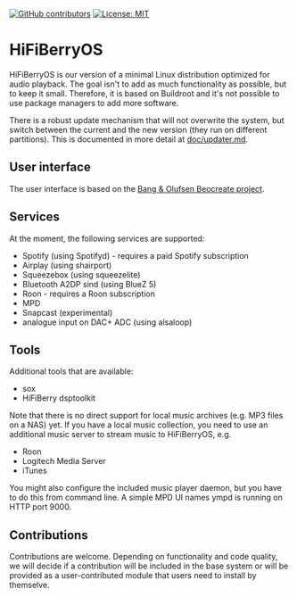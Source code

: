 [![GitHub contributors](https://img.shields.io/github/contributors/Naereen/StrapDown.js.svg)](https://GitHub.com/Naereen/StrapDown.js/graphs/contributors/)
[![License: MIT](https://img.shields.io/badge/License-MIT-yellow.svg)](https://opensource.org/licenses/MIT)
# HiFiBerryOS

HiFiBerryOS is our version of a minimal Linux distribution optimized for audio playback. 
The goal isn't to add as much functionality as possible, but to keep it small. Therefore, 
it is based on Buildroot and it's not possible to use package managers to add more 
software.

There is a robust update mechanism that will not overwrite the system, but switch between
the current and the new version (they run on different partitions). This is documented in more detail at [doc/updater.md](doc/updater.md).

## User interface

The user interface is based on the [Bang & Olufsen Beocreate project](https://github.com/bang-olufsen/create).

## Services

At the moment, the following services are supported:

- Spotify (using Spotifyd) - requires a paid Spotify subscription
- Airplay (using shairport)
- Squeezebox (using squeezelite)
- Bluetooth A2DP sind (using BlueZ 5)
- Roon - requires a Roon subscription
- MPD
- Snapcast (experimental)
- analogue input on DAC+ ADC (using alsaloop)

## Tools 

Additional tools that are available:

- sox
- HiFiBerry dsptoolkit

Note that there is no direct support for local music archives (e.g. MP3 files on a NAS) yet. If you have a local
music collection, you need to use an additional music server to stream music to HiFiBerryOS, e.g.

- Roon 
- Logitech Media Server
- iTunes

You might also configure the included music player daemon, but you have to do this from command line. A simple MPD UI names ympd is running on HTTP port 9000.

## Contributions

Contributions are welcome. Depending on functionality and code quality, we will decide if a contribution will be included in the base system or will be provided as a user-contributed module that users need to install by themselve.

